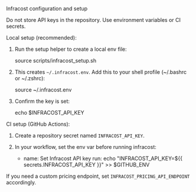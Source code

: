 Infracost configuration and setup

Do not store API keys in the repository. Use environment variables or CI secrets.

Local setup (recommended):

1. Run the setup helper to create a local env file:

   source scripts/infracost_setup.sh

2. This creates `~/.infracost.env`. Add this to your shell profile (~/.bashrc or ~/.zshrc):

   source ~/.infracost.env

3. Confirm the key is set:

   echo $INFRACOST_API_KEY

CI setup (GitHub Actions):

1. Create a repository secret named `INFRACOST_API_KEY`.
2. In your workflow, set the env var before running infracost:

   - name: Set Infracost API key
     run: echo "INFRACOST_API_KEY=${{ secrets.INFRACOST_API_KEY }}" >> $GITHUB_ENV

If you need a custom pricing endpoint, set `INFRACOST_PRICING_API_ENDPOINT` accordingly.

